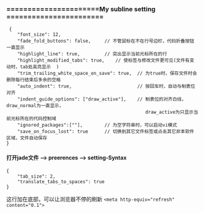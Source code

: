 ### ======================My subline setting =======================

     {
        "font_size": 12,
        "fade_fold_buttons": false,     // 不管鼠标在不在行号边栏，代码折叠按钮一直显示
        "highlight_line": true,         // 突出显示当前光标所在的行
        "highlight_modified_tabs": true,    // 使标签与修改文件更可见(文件有变动时，tab处高亮显示  )
        "trim_trailing_white_space_on_save": true,  // 为true时，保存文件时会删除每行结束后多余的空格
        "auto_indent": true,                        // 按回车时，自动与制表位对齐
        "indent_guide_options": ["draw_active"],    // 制表位的对齐白线，draw_normal为一直显示，
                                                       draw_active为只显示当前光标所在的代码控制域
        "ignored_packages":[""],        // 为空字符串时，可以启动vi模式
        "save_on_focus_lost": true      // 切换到其它文件标签或点击其它非本软件区域，文件自动保存
    }

#### 打开jade文件 --> preerences --> setting-Syntax

    {
    	"tab_size": 2,
    	"translate_tabs_to_spaces": true
    }

这行加在底部，可以让浏览器不停的刷新
`<meta http-equiv="refresh" content="0.1">`
